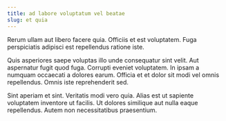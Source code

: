 ```yaml
---
title: ad labore voluptatum vel beatae
slug: et quia
---
```


Rerum ullam aut libero facere quia. Officiis et est voluptatem. Fuga perspiciatis adipisci est repellendus ratione iste.

Quis asperiores saepe voluptas illo unde consequatur sint velit. Aut aspernatur fugit quod fuga. Corrupti eveniet voluptatem. In ipsam a numquam occaecati a dolores earum. Officia et et dolor sit modi vel omnis repellendus. Omnis iste reprehenderit sed.

Sint aperiam et sint. Veritatis modi vero quia. Alias est ut sapiente voluptatem inventore ut facilis. Ut dolores similique aut nulla eaque repellendus. Autem non necessitatibus praesentium.
